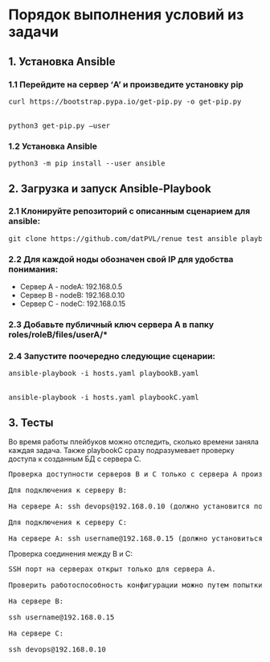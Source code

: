 
# Порядок выполнения условий из задачи

## 1. Установка Ansible
### 1.1 Перейдите на сервер ‘A’ и произведите установку pip
<pre>
curl https://bootstrap.pypa.io/get-pip.py -o get-pip.py
<br>
python3 get-pip.py –user
</pre>
### 1.2 Установка Ansible
<pre>
python3 -m pip install --user ansible
</pre>
## 2. Загрузка и запуск Ansible-Playbook
### 2.1 Клонируйте репозиторий с описанным сценарием для ansible:
<pre>
git clone https://github.com/datPVL/renue_test_ansible_playbook
</pre>
### 2.2 Для каждой ноды обозначен свой IP для удобства понимания:
- Сервер А - nodeA: 192.168.0.5
- Сервер В - nodeB: 192.168.0.10
- Сервер С - nodeC: 192.168.0.15
### 2.3 Добавьте публичный ключ сервера А в папку roles/roleB/files/userA/* 
### 2.4 Запустите поочередно следующие сценарии:
<pre>
ansible-playbook -i hosts.yaml playbookB.yaml
<br>
ansible-playbook -i hosts.yaml playbookC.yaml
</pre>
## 3. Тесты
Во время работы плейбуков можно отследить, сколько времени заняла каждая задача. Также playbookC сразу подразумевает проверку доступа к созданным БД с сервера С.
<pre>
Проверка доступности серверов В и С только с сервера А производится следующим образом:

Для подключения к серверу В: 

На сервере А: ssh devops@192.168.0.10 (должно установится подключение без запроса пароля)

Для подключения к серверу С:

На сервере А: ssh username@192.168.0.15 (должно установиться подключение с запросом пароля)
</pre>
Проверка соединения между В и С:
<pre>
SSH порт на серверах открыт только для сервера А. 

Проверить работоспособность конфигурации можно путем попытки подключения по ssh

На сервере В:

ssh username@192.168.0.15

На сервере С:

ssh devops@192.168.0.10
</pre>

